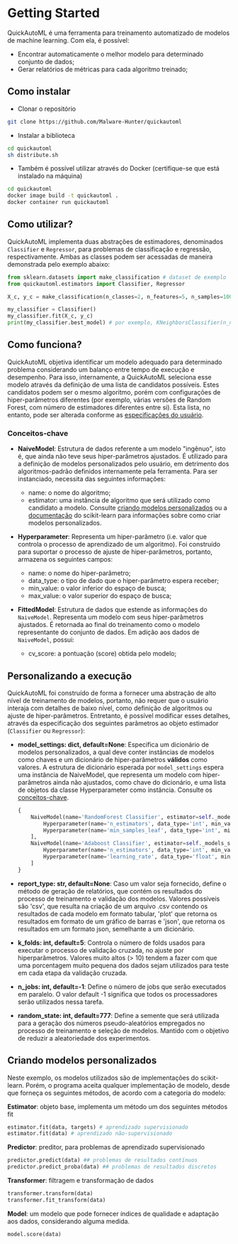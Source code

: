# Getting Started
QuickAutoML é uma ferramenta para treinamento automatizado de modelos de machine learning. Com ela, é possível:
- Encontrar automaticamente o melhor modelo para determinado conjunto de dados;
- Gerar relatórios de métricas para cada algoritmo treinado;

## Como instalar
* Clonar o repositório
```bash
git clone https://github.com/Malware-Hunter/quickautoml
```
* Instalar a biblioteca
```bash
cd quickautoml
sh distribute.sh
```
* Também é possível utilizar através do Docker (certifique-se que está instalado na máquina)
```bash
cd quickautoml
docker image build -t quickautoml .
docker container run quickautoml
```

## Como utilizar?
QuickAutoML implementa duas abstrações de estimadores, denominados `Classifier` e `Regressor`, para problemas de classificação e regressão, respectivamente. Ambas as classes podem ser acessadas de maneira demonstrada pelo exemplo abaixo:

```python
from sklearn.datasets import make_classification # dataset de exemplo
from quickautoml.estimators import Classifier, Regressor

X_c, y_c = make_classification(n_classes=2, n_features=5, n_samples=100)

my_classifier = Classifier()
my_classifier.fit(X_c, y_c)
print(my_classifier.best_model) # por exemplo, KNeighborsClassifier(n_neighbors=3)
```

## Como funciona?
QuickAutoML objetiva identificar um modelo adequado para determinado problema considerando um balanço entre tempo de execução e desempenho. Para isso, internamente, a QuickAutoML seleciona esse modelo através da definição de uma lista de candidatos possíveis. Estes candidatos podem ser o mesmo algoritmo, porém com configurações de hiper-parâmetros diferentes (por exemplo, várias versões de Random Forest, com número de estimadores diferentes entre si). Esta lista, no entanto, pode ser alterada conforme as [especificações do usuário](#personalizando-a-execução).

### Conceitos-chave
* **NaiveModel**: Estrutura de dados referente a um modelo "ingênuo", isto é, que ainda não teve seus hiper-parâmetros ajustados. É utilizado para a definição de modelos personalizados pelo usuário, em detrimento dos algoritmos-padrão definidos internamente pela ferramenta. Para ser instanciado, necessita das seguintes informações: 
	* name: o nome do algoritmo;
	* estimator: uma instância de algoritmo que será utilizado como candidato a modelo. Consulte [criando modelos personalizados](#criando-modelos-personalizados) ou a [documentação](https://scikit-learn.org/stable/developers/develop.html) do scikit-learn para informações sobre como criar modelos personalizados.

* **Hyperparameter**: Representa um hiper-parâmetro (i.e. valor que controla o processo de aprendizado de um algoritmo). Foi construído para suportar o processo de ajuste de hiper-parâmetros, portanto, armazena os seguintes campos:
	* name: o nome do hiper-parâmetro;
	* data_type: o tipo de dado que o hiper-parâmetro espera receber;
	* min_value: o valor inferior do espaço de busca;
	* max_value: o valor superior do espaço de busca;	 

* **FittedModel**: Estrutura de dados que estende as informações do ```NaiveModel```. Representa um modelo com seus hiper-parâmetros ajustados. É retornada ao final do treinamento como o modelo representante do conjunto de dados. Em adição aos dados de ```NaiveModel```, possui:
	* cv_score: a pontuação (score) obtida pelo modelo;

## Personalizando a execução
QuickAutoML foi construído de forma a fornecer uma abstração de alto nível de treinamento de modelos, portanto, não requer que o usuário interaja com detalhes de baixo nível, como definição de algoritmos ou ajuste de hiper-parâmetros. Entretanto, é possível modificar esses detalhes, através da especificação dos seguintes parâmetros ao objeto estimador (```Classifier``` ou ```Regressor```):

* **model_settings: dict, default=None**: Especifica um dicionário de modelos personalizados, a qual deve conter instâncias de modelos como chaves e um dicionário de hiper-parâmetros **válidos** como valores. A estrutura de dicionário esperada por `model_settings` espera uma instância de NaiveModel, que representa um modelo com hiper-parâmetros ainda não ajustados, como chave do dicionário, e uma lista de objetos da classe Hyperparameter como instância. Consulte os [conceitos-chave](#conceitos-chave).
 
	```python	
	{
		NaiveModel(name='RandomForest Classifier', estimator=self._models_supplier.get_model('rf-c')): [
			Hyperparameter(name='n_estimators', data_type='int', min_value=10, max_value=60),
			Hyperparameter(name='min_samples_leaf', data_type='int', min_value=2, max_value=64)
		],
		NaiveModel(name='Adaboost Classifier', estimator=self._models_supplier.get_model('ada-c')): [
			Hyperparameter(name='n_estimators', data_type='int', min_value=10, max_value=100),
			Hyperparameter(name='learning_rate', data_type='float', min_value=0.1, max_value=2)
		]
	}
	```

* **report_type: str, default=None**: Caso um valor seja fornecido, define o método de geração de relatórios, que contém os resultados do processo de treinamento e validação dos modelos. Valores possíveis são 'csv', que resulta na criação de um arquivo .csv contendo os resultados de cada modelo em formato tabular, 'plot' que retorna os resultados em formato de um gráfico de barras e 'json', que retorna os resultados em um formato json, semelhante a um dicionário.

* **k_folds: int, default=5**: Controla o número de folds usados para executar o processo de validação cruzada, no ajuste por hiperparâmetros. Valores muito altos (> 10) tendem a fazer com que uma porcentagem muito pequena dos dados sejam utilizados para teste em cada etapa da validação cruzada.

* **n_jobs: int, default=-1**: Define o número de jobs que serão executados em paralelo. O valor default -1 significa que todos os processadores serão utilizados nessa tarefa.

* **random_state: int, default=777**: Define a semente que será utilizada para a geração dos números pseudo-aleatórios empregados no processo de treinamento e seleção de modelos. Mantido com o objetivo de reduzir a aleatoriedade dos experimentos.


## Criando modelos personalizados
Neste exemplo, os modelos utilizados são de implementações do scikit-learn. Porém, o programa aceita qualquer implementação de modelo, desde que forneça os seguintes métodos, de acordo com a categoria do modelo:

**Estimator**: objeto base, implementa um método um dos seguintes métodos fit
```python
estimator.fit(data, targets) # aprendizado supervisionado
estimator.fit(data) # aprendizado não-supervisionado
```
**Predictor**: preditor, para problemas de aprendizado supervisionado
```python
predictor.predict(data) ## problemas de resultados contínuos
predictor.predict_proba(data) ## problemas de resultados discretos
```
**Transformer**: filtragem e transformação de dados
```python
transformer.transform(data)
transformer.fit_transform(data)
```
**Model**: um modelo que pode fornecer índices de qualidade e adaptação aos dados, considerando alguma medida.
```python
model.score(data)
```
